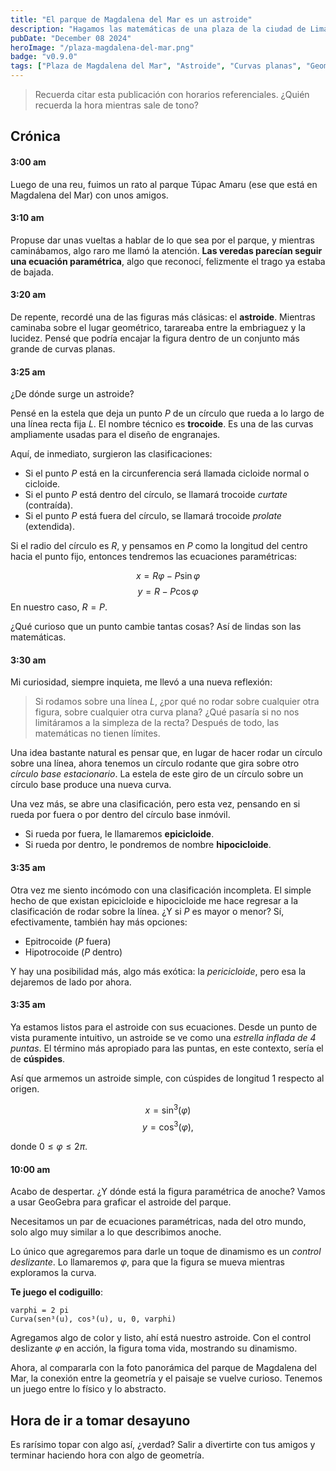```yaml
---
title: "El parque de Magdalena del Mar es un astroide"
description: "Hagamos las matemáticas de una plaza de la ciudad de Lima"
pubDate: "December 08 2024"
heroImage: "/plaza-magdalena-del-mar.png"
badge: "v0.9.0"
tags: ["Plaza de Magdalena del Mar", "Astroide", "Curvas planas", "Geometría"]
---
```

<!-- Script - LaTex -->
<!-- <script async
  src="https://cdn.mathjax.org/mathjax/latest/MathJax.js?config=TeX-AMS-MML_HTMLorMML"
  type="text/javascript">
</script> -->
<script type="text/javascript"
  src="https://cdnjs.cloudflare.com/ajax/libs/mathjax/2.7.0/MathJax.js?config=TeX-AMS_CHTML">
</script>
<script type="text/x-mathjax-config">
  MathJax.Hub.Config({
    tex2jax: {
      inlineMath: [['$','$'], ['\\(','\\)']],
      processEscapes: true},
      jax: ["input/TeX","input/MathML","input/AsciiMath","output/CommonHTML"],
      extensions: ["tex2jax.js","mml2jax.js","asciimath2jax.js","MathMenu.js","MathZoom.js","AssistiveMML.js", "[Contrib]/a11y/accessibility-menu.js"],
      TeX: {
      extensions: ["AMSmath.js","AMSsymbols.js","noErrors.js","noUndefined.js"],
      equationNumbers: {
      autoNumber: "AMS"
      }
    }
  });
</script>
<!-- Script - LaTex -->
> Recuerda citar esta publicación con horarios referenciales. ¿Quién recuerda la hora mientras sale de tono?

## Crónica

#### 3:00 am

Luego de una reu, fuimos un rato al parque Túpac Amaru (ese que está en Magdalena del Mar) con unos amigos.

#### 3:10 am

Propuse dar unas vueltas a hablar de lo que sea por el parque, y mientras caminábamos, algo raro me llamó la atención. **Las veredas parecían seguir una ecuación paramétrica**, algo que reconocí, felizmente el trago ya estaba de bajada.

#### 3:20 am

De repente, recordé una de las figuras más clásicas: el **astroide**. Mientras caminaba sobre el lugar geométrico, tarareaba entre la embriaguez y la lucidez. Pensé que podría encajar la figura dentro de un conjunto más grande de curvas planas.

#### 3:25 am

¿De dónde surge un astroide?

Pensé en la estela que deja un punto $P$ de un círculo que rueda a lo largo de una línea recta fija $L$. El nombre técnico es **trocoide**. Es una de las curvas ampliamente usadas para el diseño de engranajes.

Aquí, de inmediato, surgieron las clasificaciones:

- Si el punto $P$ está en la circunferencia será llamada cicloide normal o cicloide.
- Si el punto $P$ está dentro  del círculo, se llamará trocoide *curtate* (contraída).
- Si el punto $P$ está fuera del círculo, se llamará trocoide *prolate* (extendida).

Si el radio del círculo es $R$, y pensamos en $P$ como la longitud del centro hacia el punto fijo, entonces tendremos las ecuaciones paramétricas:

$$
x  =  R \varphi - P \sin \varphi
$$
$$
y  =  R - P \cos \varphi
$$
En nuestro caso, $R = P$.

¿Qué curioso que un punto cambie tantas cosas? Así de lindas son las matemáticas.

#### 3:30 am

Mi curiosidad, siempre inquieta, me llevó a una nueva reflexión:

> Si rodamos sobre una línea $L$, ¿por qué no rodar sobre cualquier otra figura, sobre cualquier otra curva plana? ¿Qué pasaría si no nos limitáramos a la simpleza de la recta? Después de todo, las matemáticas no tienen límites.

Una idea bastante natural es pensar que, en lugar de hacer rodar un círculo sobre una línea, ahora tenemos un círculo rodante que gira sobre otro *círculo base estacionario*. La estela de este giro de un círculo sobre un círculo base produce una nueva curva.

Una vez más, se abre una clasificación, pero esta vez, pensando en si rueda por fuera o por dentro del círculo base inmóvil.

- Si rueda por fuera, le llamaremos **epicicloide**.
- Si rueda por dentro, le pondremos de nombre **hipocicloide**.

#### 3:35 am

Otra vez me siento incómodo con una clasificación incompleta. El simple hecho de que existan epicicloide e hipocicloide me hace regresar a la clasificación de rodar sobre la línea. ¿Y si $P$ es mayor o menor? Sí, efectivamente, también hay más opciones:

- Epitrocoide ($P$ fuera)
- Hipotrocoide ($P$ dentro)

Y hay una posibilidad más, algo más exótica: la *pericicloide*, pero esa la dejaremos de lado por ahora.

#### 3:35  am

Ya estamos listos para el astroide con sus ecuaciones. Desde un punto de vista puramente intuitivo, un astroide se ve como una *estrella inflada de 4 puntas*. El término más apropiado para las puntas, en este contexto, sería el de **cúspides**.

Así que armemos un astroide simple, con cúspides de longitud $1$ respecto al origen.

$$
x = \sin ^3 (\varphi)
$$
$$
y = \cos ^3 (\varphi),
$$

donde $0 \leq \varphi \leq 2\pi.$

#### 10:00 am

Acabo de despertar. ¿Y dónde está la figura paramétrica de anoche? Vamos a usar GeoGebra para graficar el astroide del parque.

Necesitamos un par de ecuaciones paramétricas, nada del otro mundo, solo algo muy similar a lo que describimos anoche.

Lo único que agregaremos para darle un toque de dinamismo es un *control deslizante*. Lo llamaremos $\varphi$, para que la figura se mueva mientras exploramos la curva.

**Te juego el codiguillo**:

```
varphi = 2 pi
Curva(sen³(u), cos³(u), u, 0, varphi)
```
Agregamos algo de color y listo, ahí está nuestro astroide. Con el control deslizante $\varphi$ en acción, la figura toma vida, mostrando su dinamismo.

<!-- <img src="/post1.png" width="700px" alt="Map of Magdalena Del Mar Park" style="border-radius: 15px;"/> -->

Ahora, al compararla con la foto panorámica del parque de Magdalena del Mar, la conexión entre la geometría y el paisaje se vuelve curioso. Tenemos un juego entre lo físico y lo abstracto.

<!-- <img src="/post1-park.png" width="700px" alt="Map of " style="border-radius: 15px;"/> -->

##  Hora de ir a tomar desayuno

Es rarísimo topar con algo así, ¿verdad? Salir a divertirte con tus amigos y terminar haciendo hora con algo de geometría.

